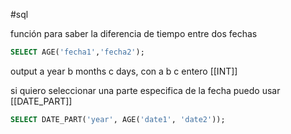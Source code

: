 #sql

función para saber la diferencia de tiempo entre dos fechas

```sql
SELECT AGE('fecha1','fecha2');
```

output
a year b months c days, con a b c entero [[INT]] 

si quiero seleccionar una parte especifica de la fecha puedo usar [[DATE_PART]] 

```sql
SELECT DATE_PART('year', AGE('date1', 'date2'));
```